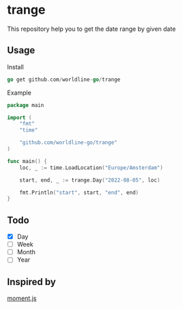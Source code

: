 # trange

This repository help you to get the date range by given date

## Usage

Install

```go
go get github.com/worldline-go/trange
```

Example

```go
package main

import (
    "fmt"
    "time"

    "github.com/worldline-go/trange"
)

func main() {
    loc, _ := time.LoadLocation("Europe/Amsterdam")

    start, end, _ := trange.Day("2022-08-05", loc)

    fmt.Println("start", start, "end", end)
}
```

## Todo

- [x] Day
- [ ] Week
- [ ] Month
- [ ] Year

## Inspired by

[moment.js](https://github.com/moment/moment)
